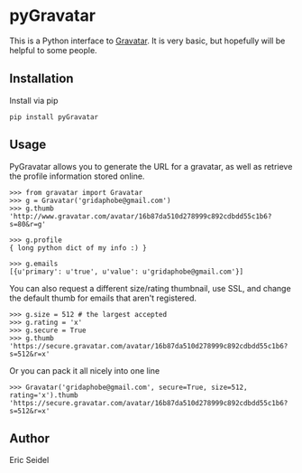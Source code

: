 # pyGravatar

This is a Python interface to [Gravatar][1]. It is very basic, but hopefully
will be helpful to some people.

[1]: http://en.gravatar.com/

## Installation

Install via pip

	pip install pyGravatar

## Usage

PyGravatar allows you to generate the URL for a gravatar, as well as retrieve
the profile information stored online.

<!-- highlight python -->

	>>> from gravatar import Gravatar
	>>> g = Gravatar('gridaphobe@gmail.com')
	>>> g.thumb
	'http://www.gravatar.com/avatar/16b87da510d278999c892cdbdd55c1b6?s=80&r=g'

	>>> g.profile
	{ long python dict of my info :) }

	>>> g.emails
	[{u'primary': u'true', u'value': u'gridaphobe@gmail.com'}]

<!-- endhighlight -->

You can also request a different size/rating thumbnail, use SSL, and change
the default thumb for emails that aren't registered.

	>>> g.size = 512 # the largest accepted
	>>> g.rating = 'x'
	>>> g.secure = True
	>>> g.thumb
	'https://secure.gravatar.com/avatar/16b87da510d278999c892cdbdd55c1b6?s=512&r=x'

Or you can pack it all nicely into one line

	>>> Gravatar('gridaphobe@gmail.com', secure=True, size=512, rating='x').thumb
	'https://secure.gravatar.com/avatar/16b87da510d278999c892cdbdd55c1b6?s=512&r=x'

## Author

Eric Seidel